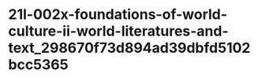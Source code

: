 # 21l-002x-foundations-of-world-culture-ii-world-literatures-and-text_298670f73d894ad39dbfd5102bcc5365